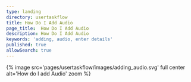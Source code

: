 ```yaml
---
type: landing
directory: usertaskflow
title: How Do I Add Audio
page_title:  How Do I Add Audio
description: How Do I Add Audio
keywords: 'adding, audio, enter details'
published: true
allowSearch: true
---
```

{% image src='pages/usertaskflow/images/adding_audio.svg' full center alt='How do I add Audio' zoom %} 
